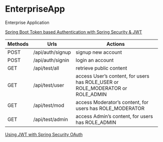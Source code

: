 # EnterpriseApp
Enterprise Application

[Spring Boot Token based Authentication with Spring Security & JWT](https://www.bezkoder.com/spring-boot-jwt-authentication/)

|Methods | Urls | Actions |
|--------|------|---------|
| POST | /api/auth/signup | signup new account |
| POST | /api/auth/signin | login an account |
| GET | /api/test/all | retrieve public content |
| GET | /api/test/user | access User’s content, for users has ROLE_USER or ROLE_MODERATOR or ROLE_ADMIN |
| GET | /api/test/mod | access Moderator’s content, for users has ROLE_MODERATOR |
| GET | /api/test/admin | access Admin’s content, for users has ROLE_ADMIN |



[Using JWT with Spring Security OAuth](https://www.baeldung.com/spring-security-oauth-jwt)